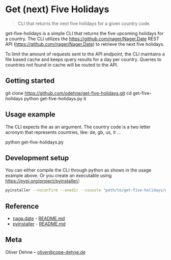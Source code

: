# Get (next) Five Holidays
> CLI that returns the next five holidays for a given country code.

get-five-holidays is a simple CLI that returns the five upcoming holidays for a country. The CLI utilizes the https://github.com/nager/Nager.Date REST API (https://github.com/nager/Nager.Date) to retrieve the next five holidays. 

To limit the amount of requests sent to the API endpoint, the CLI maintains a file based cache and keeps query results for a day per country. Queries to countries not found in cache will be routed to the API.

## Getting started

git clone https://github.com/odehne/get-five-holidays.git
cd get-five-holidays
python get-five-holidays.py it

## Usage example

The CLI expects the <countryCode> as an argument. The country code is a two letter acronym that represents countries, like: de, gb, us, it ...

python get-five-holidays.py <countryCode>

<!-- _For more examples and usage, please refer to the [Wiki][wiki]._ -->

## Development setup

You can either compile the CLI through python as shown in the usage example above. Or you create an executable using https://pypi.org/project/pyinstaller/:

```sh
pyinstaller --noconfirm --onedir --console "path/to/get-five-holidays/get-five-holidays.py"  
```

## Reference

+ [naga.date](https://github.com/nager/Nager.Date) - [README.md](https://github.com/nager/Nager.Date/blob/master/README.md)
+ [pyinstaller](https://github.com/pyinstaller/pyinstaller) - [README.md](https://github.com/pyinstaller/pyinstaller#readme)

## Meta

Oliver Dehne – oliver@cope-dehne.de   


<!-- Markdown link & img dfn's
[npm-image]: https://img.shields.io/npm/v/datadog-metrics.svg?style=flat-square
[npm-url]: https://npmjs.org/package/datadog-metrics
[npm-downloads]: https://img.shields.io/npm/dm/datadog-metrics.svg?style=flat-square
[travis-image]: https://img.shields.io/travis/dbader/node-datadog-metrics/master.svg?style=flat-square
[travis-url]: https://travis-ci.org/dbader/node-datadog-metrics
[wiki]: https://github.com/yourname/yourproject/wiki  -->
